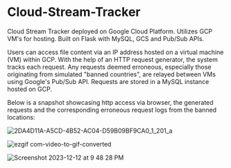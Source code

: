 # Cloud-Stream-Tracker
Cloud Stream Tracker deployed on Google Cloud Platform. Utilizes GCP VM's for hosting. Built on Flask with MySQL, GCS and Pub/Sub APIs.

Users can access file content via an IP address hosted on a virtual machine (VM) within GCP. With the help of an HTTP request generator, 
the system tracks each request. Any requests deemed erroneous, especially those originating from simulated 
"banned countries", are relayed between VMs using Google's Pub/Sub API. Requests are stored in a MySQL instance hosted on GCP.

Below is a snapshot showcasing http access via browser, the generated requests and the corresponding erroneous request logs from the banned locations:


![2DA4D11A-A5CD-4B52-AC04-D59B09BF9CA0_1_201_a](https://github.com/brianwong778/Cloud-Stream-Tracker-Pub-Sub-/assets/113395187/6bfe1c61-d028-4b28-ac8d-cf25f52fff53)

![ezgif com-video-to-gif-converted](https://github.com/brianwong778/Cloud-Stream-Tracker/assets/113395187/f2873fc9-5530-479a-8cac-c30c10664965)

![Screenshot 2023-12-12 at 9 48 28 PM](https://github.com/brianwong778/Cloud-Stream-Tracker/assets/113395187/1a19e16b-fe85-48b0-9998-f1d116d03523)
